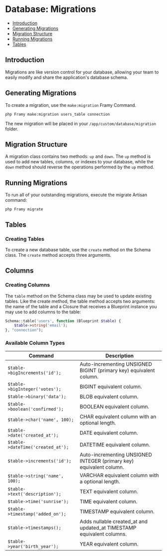 # Database: Migrations

 - [Introduction](#introduction)
 - [Generating Migrations](#generating-migrations)
 - [Migration Structure](#migration-structure)
 - [Running Migrations](#running-migrations)
 - [Tables](#tables)

## Introduction

Migrations are like version control for your database, allowing your team to easily modify and share the application's database schema.

## Generating Migrations


To create a migration, use the `make:migration` Framy Command.

```
php Framy make:migration users_table connection
```

The new migration will be placed in your `/app/custom/database/migration` folder.

## Migration Structure

A migration class contains two methods: `up` and `down`. The `up` method is used to add new tables, columns, or indexes to your database, while the `down` method should reverse the operations performed by the `up` method.

## Running Migrations

To run all of your outstanding migrations, execute the migrate Artisan command:

```
php Framy migrate
```

## Tables

### Creating Tables
To create a new database table, use the `create` method on the Schema class.
The `create` method accepts three arguments.

## Columns

### Creating Columns

The `table` method on the Schema class may be used to update existing tables. Like the create method, the table method accepts two arguments: the name of the table and a Closure that receives a Blueprint instance you may use to add columns to the table:

```php
Schema::table('users', function (Blueprint $table) {
    $table->string('email');
}, "connection");
```

### Available Column Types

| Command | Description |
| --- | --- |
| `$table->bigIncrements('id');` | Auto-incrementing UNSIGNED BIGINT (primary key) equivalent column. |
| `$table->bigInteger('votes');` | BIGINT equivalent column. |
| `$table->binary('data');` | BLOB equivalent column. |
| `$table->boolean('confirmed');` | BOOLEAN equivalent column. |
| `$table->char('name', 100);` | CHAR equivalent column with an optional length. |
| `$table->date('created_at');` | DATE equivalent column. |
| `$table->dateTime('created_at');` | DATETIME equivalent column. |
| `$table->increments('id');` |	Auto-incrementing UNSIGNED INTEGER (primary key) equivalent column. |
| `$table->string('name', 100);` | VARCHAR equivalent column with a optional length. |
| `$table->text('description');` | TEXT equivalent column. |
| `$table->time('sunrise');` | TIME equivalent column. |
| `$table->timestamp('added_on');` | TIMESTAMP equivalent column. |
| `$table->timestamps();` |	Adds nullable created_at and updated_at TIMESTAMP equivalent columns. |
| `$table->year('birth_year');` | YEAR equivalent column. |
